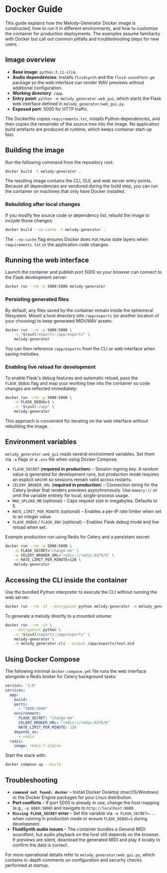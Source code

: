 # Docker Guide

This guide explains how the Melody-Generator Docker image is constructed, how to
run it in different environments, and how to customise the container for
production deployments. The examples assume familiarity with Docker but call out
common pitfalls and troubleshooting steps for new users.

## Image overview
- **Base image**: `python:3.11-slim`.
- **Audio dependencies**: Installs `fluidsynth` and the `fluid-soundfont-gm`
  package so the web interface can render WAV previews without additional
  configuration.
- **Working directory**: `/app`.
- **Entry point**: `python -m melody_generator.web_gui`, which starts the Flask
  web interface defined in `melody_generator/web_gui.py`.
- **Exposed port**: 5000 for HTTP traffic.

The Dockerfile copies `requirements.txt`, installs Python dependencies, and then
copies the remainder of the source tree into the image. No application build
artefacts are produced at runtime, which keeps container start-up fast.

## Building the image
Run the following command from the repository root:

```bash
docker build -t melody-generator .
```

The resulting image contains the CLI, GUI, and web server entry points. Because
all dependencies are vendored during the build step, you can run the container
on machines that only have Docker installed.

### Rebuilding after local changes
If you modify the source code or dependency list, rebuild the image to include
those changes:

```bash
docker build --no-cache -t melody-generator .
```

The `--no-cache` flag ensures Docker does not reuse stale layers when
`requirements.txt` or the application code changes.

## Running the web interface
Launch the container and publish port 5000 so your browser can connect to the
Flask development server:

```bash
docker run --rm -p 5000:5000 melody-generator
```

### Persisting generated files
By default, any files saved by the container remain inside the ephemeral
filesystem. Mount a host directory into `/app/exports` (or another location of
your choosing) to keep generated MIDI/WAV assets:

```bash
docker run --rm -p 5000:5000 \
    -v "$(pwd)/exports:/app/exports" \
    melody-generator
```

You can then reference `/app/exports` from the CLI or web interface when saving
melodies.

### Enabling live reload for development
To enable Flask's debug features and automatic reload, pass the `FLASK_DEBUG`
flag and map your working tree into the container so code changes are reflected
immediately:

```bash
docker run --rm -p 5000:5000 \
    -e FLASK_DEBUG=1 \
    -v "$(pwd):/app" \
    melody-generator
```

This approach is convenient for iterating on the web interface without
rebuilding the image.

## Environment variables
`melody_generator.web_gui` reads several environment variables. Set them via
`-e` flags or a `.env` file when using Docker Compose.

- `FLASK_SECRET` (**required in production**) – Session signing key. A random
  value is generated for development runs, but production mode requires an
  explicit secret so sessions remain valid across restarts.
- `CELERY_BROKER_URL` (**required in production**) – Connection string for the
  Celery broker that renders previews asynchronously. Use `memory://` or omit
  the variable entirely for local, single-process usage.
- `MAX_UPLOAD_MB` (optional) – Caps request size in megabytes. Defaults to 5.
- `RATE_LIMIT_PER_MINUTE` (optional) – Enables a per-IP rate limiter when set to
  an integer value.
- `FLASK_DEBUG` / `FLASK_ENV` (optional) – Enables Flask debug mode and live
  reload when set.

Example production run using Redis for Celery and a persistent secret:

```bash
docker run --rm -p 5000:5000 \
    -e FLASK_SECRET="change-me" \
    -e CELERY_BROKER_URL="redis://redis:6379/0" \
    -e RATE_LIMIT_PER_MINUTE=120 \
    melody-generator
```

## Accessing the CLI inside the container
Use the bundled Python interpreter to execute the CLI without running the web
server:

```bash
docker run --rm -it --entrypoint python melody-generator -m melody_generator.cli --help
```

To generate a melody directly to a mounted volume:

```bash
docker run --rm -it \
    --entrypoint python \
    -v "$(pwd)/exports:/app/exports" \
    melody-generator \
    -m melody_generator.cli --output /app/exports/test.mid
```

## Using Docker Compose
The following minimal `docker-compose.yml` file runs the web interface alongside
a Redis broker for Celery background tasks:

```yaml
version: "3.9"
services:
  app:
    build: .
    ports:
      - "5000:5000"
    environment:
      FLASK_SECRET: "change-me"
      CELERY_BROKER_URL: "redis://redis:6379/0"
      RATE_LIMIT_PER_MINUTE: 120
    depends_on:
      - redis
  redis:
    image: redis:7-alpine
```

Start the stack with:

```bash
docker compose up --build
```

## Troubleshooting
- **`command not found: docker`** – Install Docker Desktop (macOS/Windows) or
  the Docker Engine packages for your Linux distribution.
- **Port conflicts** – If port 5000 is already in use, change the host mapping
  (e.g., `-p 8080:5000`) and navigate to `http://localhost:8080`.
- **`Missing FLASK_SECRET` error** – Set the variable via `-e FLASK_SECRET=...`
  when running in production mode or ensure `FLASK_DEBUG=1` during development.
- **FluidSynth audio issues** – The container bundles a General MIDI soundfont,
  but audio playback on the host still depends on the browser. If previews are
  silent, download the generated MIDI and play it locally to confirm the data is
  correct.

For more operational details refer to `melody_generator/web_gui.py`, which
contains in-depth comments on configuration and security checks performed at
startup.
